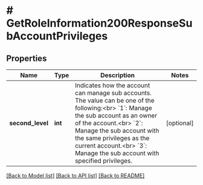 # # GetRoleInformation200ResponseSubAccountPrivileges

## Properties

Name | Type | Description | Notes
------------ | ------------- | ------------- | -------------
**second_level** | **int** | Indicates how the account can manage sub accounts. The value can be one of the following:&lt;br&gt; &#x60;1&#x60;: Manage the sub account as an owner of the account.&lt;br&gt; &#x60;2&#x60;: Manage the sub account with the same privileges as the current account.&lt;br&gt; &#x60;3&#x60;: Manage the sub account with specified privileges. | [optional]

[[Back to Model list]](../../README.md#models) [[Back to API list]](../../README.md#endpoints) [[Back to README]](../../README.md)

